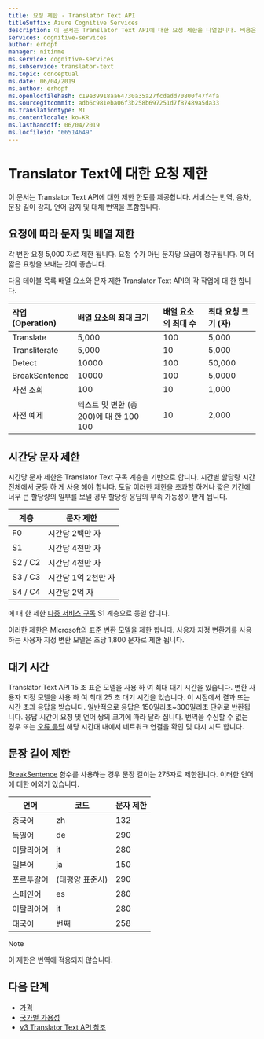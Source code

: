 ```yaml
---
title: 요청 제한 - Translator Text API
titleSuffix: Azure Cognitive Services
description: 이 문서는 Translator Text API에 대한 요청 제한을 나열합니다. 비용은 요청당 5,000자의 제한으로 요청 빈도가 아닌 문자 수에 따라 청구됩니다. 문자 제한은 시간당 2백만 자의 F0 제한으로 구독 기반입니다.
services: cognitive-services
author: erhopf
manager: nitinme
ms.service: cognitive-services
ms.subservice: translator-text
ms.topic: conceptual
ms.date: 06/04/2019
ms.author: erhopf
ms.openlocfilehash: c19e39918aa64730a35a27fcdadd70800f47f4fa
ms.sourcegitcommit: adb6c981eba06f3b258b697251d7f87489a5da33
ms.translationtype: MT
ms.contentlocale: ko-KR
ms.lasthandoff: 06/04/2019
ms.locfileid: "66514649"
---
```

# <a name="request-limits-for-translator-text"></a>Translator Text에 대한 요청 제한

이 문서는 Translator Text API에 대한 제한 한도를 제공합니다. 서비스는 번역, 음차, 문장 길이 감지, 언어 감지 및 대체 번역을 포함합니다.

## <a name="character-and-array-limits-per-request"></a>요청에 따라 문자 및 배열 제한

각 변환 요청 5,000 자로 제한 됩니다. 요청 수가 아닌 문자당 요금이 청구됩니다. 이 더 짧은 요청을 보내는 것이 좋습니다.

다음 테이블 목록 배열 요소와 문자 제한 Translator Text API의 각 작업에 대 한 합니다.

| 작업(Operation) | 배열 요소의 최대 크기 |   배열 요소의 최대 수 |  최대 요청 크기 (자) |
|:----|:----|:----|:----|
| Translate | 5,000 | 100   | 5,000 |
| Transliterate | 5,000 | 10    | 5,000 |
| Detect | 10000 | 100 |   50,000 |
| BreakSentence | 10000    | 100 | 5,0000 |
| 사전 조회| 100 |  10  | 1,000 |
| 사전 예제 | 텍스트 및 변환 (총 200)에 대 한 100 100| 10|   2,000 |

## <a name="character-limits-per-hour"></a>시간당 문자 제한

시간당 문자 제한은 Translator Text 구독 계층을 기반으로 합니다. 시간별 할당량 시간 전체에서 균등 하 게 사용 해야 합니다. 도달 이러한 제한을 초과할 하거나 짧은 기간에 너무 큰 할당량의 일부를 보낼 경우 할당량 응답의 부족 가능성이 받게 됩니다.

| 계층 | 문자 제한 |
|------|-----------------|
| F0 | 시간당 2백만 자 |
| S1 | 시간당 4천만 자 |
| S2 / C2 | 시간당 4천만 자 |
| S3 / C3 | 시간당 1억 2천만 자 |
| S4 / C4 | 시간당 2억 자 |

에 대 한 제한 [다중 서비스 구독](https://docs.microsoft.com/azure/cognitive-services/translator/reference/v3-0-reference#authentication) S1 계층으로 동일 합니다.

이러한 제한은 Microsoft의 표준 변환 모델을 제한 합니다. 사용자 지정 변환기를 사용 하는 사용자 지정 변환 모델은 초당 1,800 문자로 제한 됩니다.

## <a name="latency"></a>대기 시간

Translator Text API 15 초 표준 모델을 사용 하 여 최대 대기 시간을 있습니다. 변환 사용자 지정 모델을 사용 하 여 최대 25 초 대기 시간을 있습니다. 이 시점에서 결과 또는 시간 초과 응답을 받습니다. 일반적으로 응답은 150밀리초~300밀리초 단위로 반환됩니다. 응답 시간이 요청 및 언어 쌍의 크기에 따라 달라 집니다. 번역을 수신할 수 없는 경우 또는 [오류 응답](https://docs.microsoft.com/azure/cognitive-services/translator/reference/v3-0-reference#errors) 해당 시간대 내에서 네트워크 연결을 확인 및 다시 시도 합니다.

## <a name="sentence-length-limits"></a>문장 길이 제한

[BreakSentence](https://docs.microsoft.com/azure/cognitive-services/translator/reference/v3-0-break-sentence) 함수를 사용하는 경우 문장 길이는 275자로 제한됩니다. 이러한 언어에 대한 예외가 있습니다.

| 언어 | 코드 | 문자 제한 |
|----------|------|-----------------|
| 중국어 | zh | 132 |
| 독일어 | de | 290 |
| 이탈리아어 | it | 280 |
| 일본어 | ja | 150 |
| 포르투갈어 | (태평양 표준시) | 290 |
| 스페인어 | es | 280 |
| 이탈리아어 | it | 280 |
| 태국어 | 번째 | 258 |

> [!NOTE]
> 이 제한은 번역에 적용되지 않습니다.

## <a name="next-steps"></a>다음 단계

* [가격](https://azure.microsoft.com/pricing/details/cognitive-services/translator-text-api/)
* [국가별 가용성](https://azure.microsoft.com/global-infrastructure/services/?products=cognitive-services)
* [v3 Translator Text API 참조](https://docs.microsoft.com/azure/cognitive-services/translator/reference/v3-0-reference)
